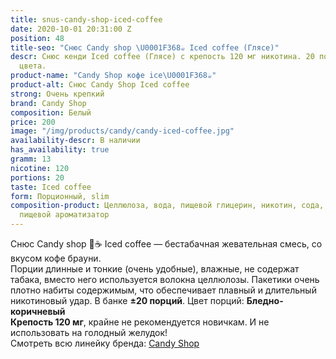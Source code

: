 ```yaml
---
title: snus-candy-shop-iced-coffee
date: 2020-10-01 20:31:00 Z
position: 48
title-seo: "Снюс Candy shop \U0001F368☕️ Iced coffee (Глясе)"
descr: Снюс кенди Iced coffee (Глясе) с крепость 120 мг никотина. 20 порций бледно-коричневого
  цвета.
product-name: "Candy Shop кофе ice\U0001F368☕️"
product-alt: Снюс Candy Shop Iced coffee
strong: Очень крепкий
brand: Candy Shop
composition: Белый
price: 200
image: "/img/products/candy/candy-iced-coffee.jpg"
availability-descr: В наличии
has_availability: true
gramm: 13
nicotine: 120
portions: 20
taste: Iced coffee
form: Порционный, slim
composition-product: Целлюлоза, вода, пищевой глицерин, никотин, сода, карбонат натрия,
  пищевой ароматизатор
---
```


Снюс Candy shop 🍨☕️ Iced coffee — бестабачная жевательная смесь, со вкусом кофе брауни.<br>
Порции длинные и тонкие (очень удобные),  влажные, не содержат табака, вместо него используется волокна целлюлозы. Пакетики очень плотно набиты содержимым, что обеспечивает плавный и длительный никотиновый удар. В банке **±20 порций**. Цвет порций: **Бледно-коричневый**<br>
**Крепость 120 мг**, крайне не рекомендуется новичкам. И не использовать на голодный желудок!<br>
Смотреть всю линейку бренда: <a href="/candy-shop-snus">Candy Shop</a>